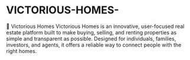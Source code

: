 # VICTORIOUS-HOMES-
🏡 Victorious Homes Victorious Homes is an innovative, user-focused real estate platform built to make buying, selling, and renting properties as simple and transparent as possible. Designed for individuals, families, investors, and agents, it offers a reliable way to connect people with the right homes.
